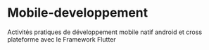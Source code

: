 # Mobile-developpement 
Activités pratiques de développement mobile natif android et cross plateforme avec le Framework Flutter
